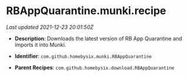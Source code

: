 # RBAppQuarantine.munki.recipe

_Last updated 2021-12-23 20:01:50Z_

- **Description**: Downloads the latest version of RB App Quarantine and imports it into Munki.

- **Identifier**: `com.github.homebysix.munki.RBAppQuarantine`

- **Parent Recipes**: `com.github.homebysix.download.RBAppQuarantine`
